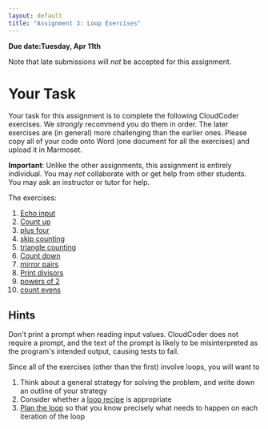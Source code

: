 ```yaml
---
layout: default
title: "Assignment 3: Loop Exercises"
---
```

**Due date:Tuesday, Apr 11th**


<div class="callout">
Note that late submissions will <em>not</em> be accepted for this assignment.
</div>

# Your Task

Your task for this assignment is to complete the following CloudCoder exercises.  We <em>strongly</em> recommend you do them in order.  The later exercises are (in general) more challenging than the earlier ones. Please copy all of your code onto Word (one document for all the exercises) and upload it in Marmoset.

<div class="callout">
<b>Important</b>: Unlike the other assignments, this assignment is entirely individual.  You may <em>not</em> collaborate with or get help from other students.  You may ask an instructor or tutor for help.
</div>

The exercises:

1. [Echo input](https://cs.ycp.edu/cloudcoder/#exercise?c=34,p=1843) <!-- 23:40 -->
2. [Count up](https://cs.ycp.edu/cloudcoder/#exercise?c=34,p=1846) <!-- 23:41 -->
3. [plus four](https://cs.ycp.edu/cloudcoder/#exercise?c=34,p=1855) <!-- 23:42 -->
4. [skip counting](https://cs.ycp.edu/cloudcoder/#exercise?c=34,p=1854) <!-- 23:43 -->
5. [triangle counting](https://cs.ycp.edu/cloudcoder/#exercise?c=34,p=1856) <!-- 23:44 -->
6. [Count down](https://cs.ycp.edu/cloudcoder/#exercise?c=34,p=1853) <!-- 23:45 -->
7. [mirror pairs](https://cs.ycp.edu/cloudcoder/#exercise?c=34,p=1859)  <!-- 23:46 -->
8. [Print divisors](https://cs.ycp.edu/cloudcoder/#exercise?c=34,p=1842) <!-- 23:47 -->
9. [powers of 2](https://cs.ycp.edu/cloudcoder/#exercise?c=34,p=1851) <!-- 23:48 -->
10. [count evens](https://cs.ycp.edu/cloudcoder/#exercise?c=34,p=1847) <!-- 23:50 -->

## Hints

Don't print a prompt when reading input values.  CloudCoder does not require a prompt, and the text of the prompt is likely to be misinterpreted as the program's intended output, causing tests to fail.

Since all of the exercises (other than the first) involve loops, you will want to

1. Think about a general strategy for solving the problem, and write down an outline of your strategy
2. Consider whether a [loop recipe](../lectures/lecture06.html#loop-recipes) is appropriate
3. [Plan the loop](../lectures/lecture06.html#plan-the-iterations-of-the-loop) so that you know precisely what needs to happen on each iteration of the loop

<!-- vim:set wrap: -->
<!-- vim:set linebreak: -->
<!-- vim:set nolist: -->
